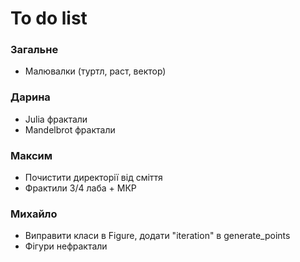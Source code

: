 # To do list

### Загальне
* Малювалки (туртл, раст, вектор)

### Дарина
* Julia фрактали
* Mandelbrot фрактали

### Максим
* Почистити директорії від сміття
* Фрактили 3/4 лаба + МКР

### Михайло
* Виправити класи в Figure, додати "iteration" в generate_points
* Фігури нефрактали
